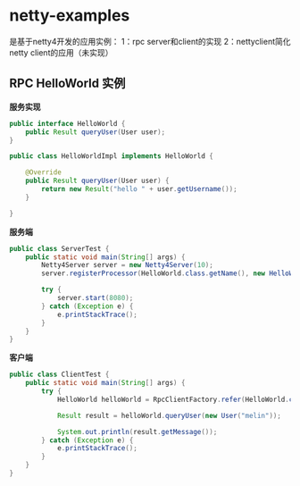 netty-examples 
==============

是基于netty4开发的应用实例：
1：rpc server和client的实现
2：nettyclient简化netty client的应用（未实现）

RPC HelloWorld 实例
-------------------

<b>服务实现</b>

```java
public interface HelloWorld {
	public Result queryUser(User user);
}
```
```java
public class HelloWorldImpl implements HelloWorld {

	@Override
	public Result queryUser(User user) {
		return new Result("hello " + user.getUsername());
	}

}
```

<b>服务端</b>

```java
public class ServerTest {
	public static void main(String[] args) {
		Netty4Server server = new Netty4Server(10);
		server.registerProcessor(HelloWorld.class.getName(), new HelloWorldImpl());

		try {
			server.start(8080);
		} catch (Exception e) {
			e.printStackTrace();
		}
	}
}
```

<b>客户端</b>

```java
public class ClientTest {
	public static void main(String[] args) {
		try {
			HelloWorld helloWorld = RpcClientFactory.refer(HelloWorld.class, "localhost", 8080);

			Result result = helloWorld.queryUser(new User("melin")); 

			System.out.println(result.getMessage());
		} catch (Exception e) {
			e.printStackTrace();
		}
	}
}
```
